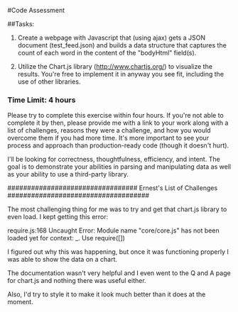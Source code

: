 #Code Assessment

##Tasks:

1) Create a webpage with Javascript that (using ajax) gets a JSON document (test_feed.json) and builds a data structure that captures the count of each word in the content of the "bodyHtml" field(s).

2) Utilize the Chart.js library (http://www.chartjs.org/) to visualize the results. You're free to implement it in anyway you see fit, including the use of other libraries.

### Time Limit: 4 hours

Please try to complete this exercise within four hours. If you're not able to complete it by then, please provide me with a link to your work along with a list of challenges, reasons they were a challenge, and how you would overcome them if you had more time. It's more important to see your process and approach than production-ready code (though it doesn't hurt).

I'll be looking for correctness, thoughtfulness, efficiency, and intent. The goal is to demonstrate your abilities in parsing and manipulating data as well as your ability to use a third-party library.

################################# Ernest's List of Challenges ####################################

The most challenging thing for me was to try and get that chart.js library to even load.  I kept getting this error:

require.js:168 Uncaught Error: Module name "core/core.js" has not been loaded yet for context: _. Use require([])

I figured out why this was happening, but once it was functioning properly I was able to show the data on a chart.

The documentation wasn't very helpful and I even went to the Q and A page for chart.js and nothing there was useful either.

Also, I'd try to style it to make it look much better than it does at the moment.